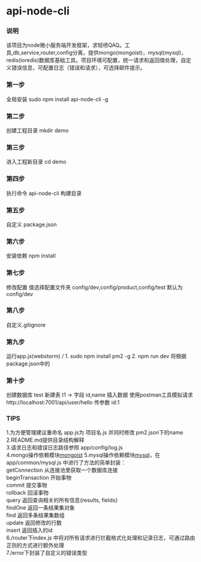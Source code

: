 # api-node-cli
### 说明
该项目为node微小服务端开发框架，求轻喷QAQ。工具,db,service,router,config分离，提供mongo(mongoist)，mysql(mysql)，redis(ioredis)数据库基础工具。项目环境可配置，统一请求和返回值处理，自定义错误信息，可配置日志（错误和请求），可选择邮件提示。
### 第一步
全局安装 sudo npm install api-node-cli -g
### 第二步
创建工程目录 mkdir demo
### 第三步
进入工程新目录 cd demo
### 第四步
执行命令 api-node-cli 构建目录
### 第五步
自定义 package.json 
### 第六步
安装依赖 npm install
### 第七步
修改配置 值选择配置文件夹 config/dev,config/product,config/test 默认为config/dev
### 第八步
自定义.gitignore
### 第九步
运行app.js(webstorm) / 1. sudo npm install pm2 -g 2. npm run dev 将根据package.json中的
### 第十步
创建数据库 test 新建表 t1 -> 字段 id,name 插入数据
使用postman工具模拟请求 http://localhost:7001/api/user/hello 传参数 id:1
### TIPS
1.为方便管理建议重命名 app.js为 项目名.js 并同时修改 pm2.json下的name<br/>
2.README.md提供目录结构解释<br/>
3.请求日志和错误日志路径参照 app/config/log.js<br/>
4.mongo操作依赖模块[mongoist](https://github.com/saintedlama/mongoist)
5.mysql操作依赖模块[mysql](https://github.com/mysqljs/mysql)，在app/common/mysql.js 中进行了方法的简单封装：<br/>
getConnection 从连接池里获取一个数据库连接<br/>
beginTransaction 开始事物<br/>
commit 提交事物<br/>
rollback 回滚事物<br/>
query 返回查询相关的所有信息{results, fields}<br/>
findOne 返回一条结果集对象<br/>
find 返回多条结果集数组<br/>
update 返回修改的行数<br/>
insert 返回插入的id<br/>
6./router下index.js 中将对所有请求进行拦截格式化处理和记录日志，可通过路由正则的方式进行额外处理<br />
7./error下封装了自定义的错误类型
